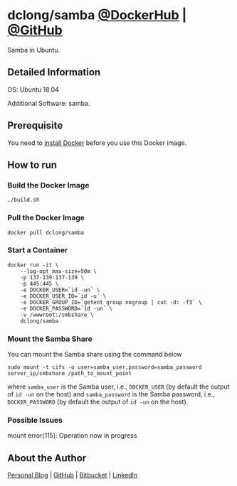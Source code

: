 # dclong/samba [@DockerHub](https://hub.docker.com/r/dclong/samba/) | [@GitHub](https://github.com/dclong/docker-samba)

Samba in Ubuntu. 

## Detailed Information

OS: Ubuntu 18.04

Additional Software: samba.

## Prerequisite
You need to [install Docker](http://www.legendu.net/en/blog/docker-installation/) before you use this Docker image.


## How to run

### Build the Docker Image

```
./build.sh
```

### Pull the Docker Image

```
docker pull dclong/samba
```

### Start a Container

```
docker run -it \
    --log-opt max-size=50m \
    -p 137-139:137-139 \
    -p 445:445 \
    -e DOCKER_USER=`id -un` \
    -e DOCKER_USER_ID=`id -u` \
    -e DOCKER_GROUP_ID=`getent group nogroup | cut -d: -f3` \
    -e DOCKER_PASSWORD=`id -un` \
    -v /wwwroot:/smbshare \
    dclong/samba
```

### Mount the Samba Share

You can mount the Samba share using the command below
```
sudo mount -t cifs -o user=samba_user,password=samba_password server_ip/smbshare /path_to_mount_point
```
where `samba_user` is the Samba user, i.e., `DOCKER_USER` (by default the output of `id -un` on the host)
and `samba_password` is the Samba password, i.e., `DOCKER_PASSWORD` (by default the output of `id -un` on the host).

### Possible Issues 

mount error(115): Operation now in progress


## About the Author

[Personal Blog](http://www.legendu.net)   |   [GitHub](https://github.com/dclong)   |   [Bitbucket](https://bitbucket.org/dclong/)   |   [LinkedIn](http://www.linkedin.com/in/ben-chuanlong-du-1239b221/)


